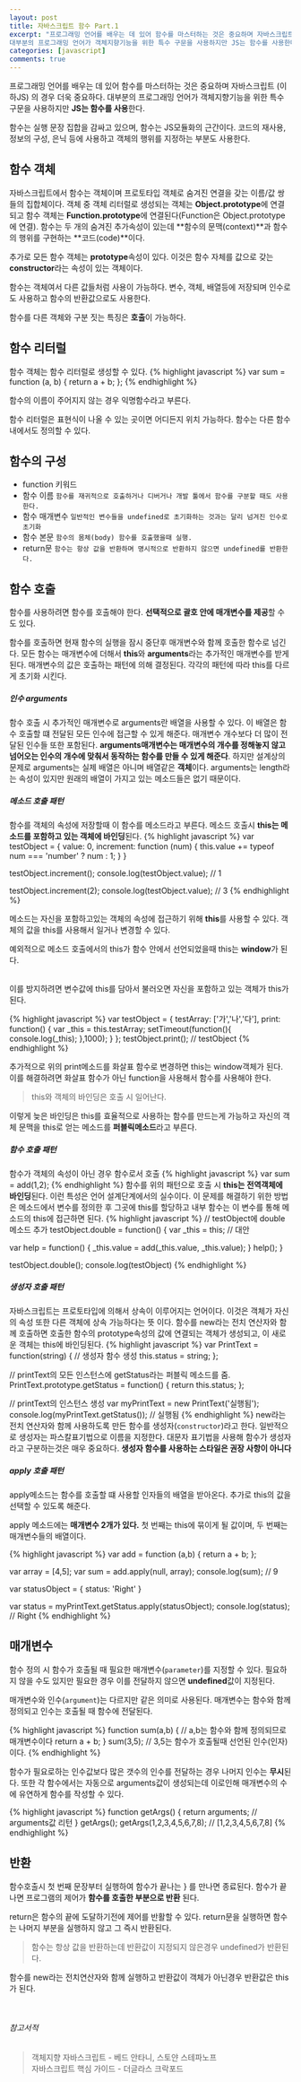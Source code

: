 ```yaml
---
layout: post
title: 자바스크립트 함수 Part.1
excerpt: "프로그래밍 언어를 배우는 데 있어 함수를 마스터하는 것은 중요하며 자바스크립트 (이하JS) 의 경우 더욱 중요하다.
대부분의 프로그래밍 언어가 객체지향기능을 위한 특수 구문을 사용하지만 JS는 함수를 사용한다."
categories: [javascript]
comments: true
---
```


프로그래밍 언어를 배우는 데 있어 함수를 마스터하는 것은 중요하며 자바스크립트 (이하JS) 의 경우 더욱 중요하다.
대부분의 프로그래밍 언어가 객체지향기능을 위한 특수 구문을 사용하지만 **JS는 함수를 사용**한다.

함수는 실행 문장 집합을 감싸고 있으며, 함수는 JS모듈화의 근간이다. 코드의 재사용, 정보의 구성, 은닉 등에 사용하고 객체의 행위를 지정하는 부분도 사용한다. 

## 함수 객체
자바스크립트에서 함수는 객체이며 프로토타입 객체로 숨겨진 연결을 갖는 이름/값 쌍들의 집합체이다. 객체 중 객체 리터럴로 생성되는 객체는 **Object.prototype**에 연결되고 함수 객체는 **Function.prototype**에 연결된다(Function은 Object.prototype에 연결).
함수는 두 개의 숨겨진 추가속성이 있는데 **함수의 문맥(context)**과 함수의 행위를 구현하는 **코드(code)**이다.

추가로 모든 함수 객체는 **prototype**속성이 있다. 이것은 함수 자체를 값으로 갖는 **constructor**라는 속성이 있는 객체이다.

함수는 객체여서 다른 값들처럼 사용이 가능하다. 변수, 객체, 배열등에 저장되며 인수로도 사용하고 함수의 반환값으로도 사용한다. 

함수를 다른 객체와 구분 짓는 특징은 **호출**이 가능하다.

## 함수 리터럴
함수 객체는 함수 리터럴로 생성할 수 있다.
{% highlight javascript %}
var sum = function (a, b) {
  return a + b;
};
{% endhighlight %}

함수의 이름이 주어지지 않는 경우 익명함수라고 부른다.

함수 리터럴은 표현식이 나올 수 있는 곳이면 어디든지 위치 가능하다. 함수는 다른 함수 내에서도 정의할 수 있다.

## 함수의 구성
  * function 키워드
  * 함수 이름 `함수를 재귀적으로 호출하거나 디버거나 개발 툴에서 함수를 구분할 때도 사용한다.`
  * 함수 매개변수 `일반적인 변수들을 undefined로 초기화하는 것과는 달리 넘겨진 인수로 초기화`
  * 함수 본문 `함수의 몸체(body) 함수를 호출했을때 실행.`
  * return문 `함수는 항상 값을 반환하며 명시적으로 반환하지 않으면 undefined를 반환한다.`

## 함수 호출
함수를 사용하려면 함수를 호출해야 한다. **선택적으로 괄호 안에 매개변수를 제공**할 수도 있다.

함수를 호출하면 현재 함수의 실행을 잠시 중단후 매개변수와 함께 호출한 함수로 넘긴다. 모든 함수는 매개변수에 더해서 **this**와 **arguments**라는 추가적인 매개변수를 받게 된다. 매개변수의 값은 호출하는 패턴에 의해 결정된다. 각각의 패턴에 따라 this를 다르게 초기화 시킨다.

##### 인수 arguments
함수 호출 시 추가적인 매개변수로 arguments란 배열을 사용할 수 있다. 
이 배열은 함수 호출할 떄 전달된 모든 인수에 접근할 수 있게 해준다. 매개변수 개수보다 더 많이 전달된 인수들 또한 포함된다. 
**arguments매개변수는 매개변수의 개수를 정해놓지 않고 넘어오는 인수의 개수에 맞춰서 동작하는 함수를 만들 수 있게 해준다**.
하지만 설계상의 문제로 arguments는 실제 배열은 아니며 배열같은 **객체**이다. arguments는 length라는 속성이 있지만 원래의 배열이 가지고 있는 메소드들은 없기 때문이다. 

##### 메소드 호출 패턴
함수를 객체의 속성에 저장할때 이 함수를 메소드라고 부른다. 메소드 호출시 **this는 메소드를 포함하고 있는 객체에 바인딩**된다.
{% highlight javascript %}
var testObject = {
  value: 0,
  increment: function (num) {
    this.value += typeof num === 'number' ? num : 1;
  }
}

testObject.increment();
console.log(testObject.value); // 1

testObject.increment(2);
console.log(testObject.value); // 3
{% endhighlight %}

메소드는 자신을 포함하고있는 객체의 속성에 접근하기 위해 **this**를 사용할 수 있다. 객체의 값을 this를 사용해서 일거나 변경할 수 있다. 

예외적으로 메소드 호출에서의 this가 함수 안에서 선언되었을때 this는 **window**가 된다.

<br> 이를 방지하려면 변수값에 this를 담아서 불러오면 자신을 포함하고 있는 객체가 this가 된다.

{% highlight javascript %}
var testObject = {
  testArray: ['가','나','다'],
  print: function() {
      var _this = this.testArray;
      setTimeout(function(){
          console.log(_this); 
      },1000);
  }
};
testObject.print(); // testObject
{% endhighlight %}

추가적으로 위의 print메소드를 화살표 함수로 변경하면 this는 window객체가 된다. 이를 해결하려면 화살표 함수가 아닌 function을 사용해서 함수를 사용해야 한다.

> this와 객체의 바인딩은 호출 시 일어난다.

이렇게 늦은 바인딩은 this를 효율적으로 사용하는 함수를 만드는게 가능하고 자신의 객체 문맥을 this로 얻는 메소드를 **퍼블릭메소드**라고 부른다.

##### 함수 호출 패턴
함수가 객체의 속성이 아닌 경우 함수로서 호출
{% highlight javascript %}
var sum = add(1,2);
{% endhighlight %}
함수를 위의 패턴으로 호출 시 **this는 전역객체에 바인딩**된다. 이런 특성은 언어 설계단계에서의 실수이다. 이 문제를 해결하기 위한 방법은 메소드에서 변수를 정의한 후 그곳에 this를 할당하고 내부 함수는 이 변수를 통해 메소드의 this에 접근하면 된다. 
{% highlight javascript %}
// testObject에 double메소드 추가
testObject.double = function() {
  var _this = this; // 대안

  var help = function() {
    _this.value = add(_this.value, _this.value);
  }
  help();
}

testObject.double();
console.log(testObject)
{% endhighlight %}

##### 생성자 호출 패턴 
자바스크립트는 프로토타입에 의해서 상속이 이루어지는 언어이다. 이것은 객체가 자신의 속성 또한 다른 객체에 상속 가능하다는 뜻 이다. 
함수를 new라는 전치 연산자와 함께 호출하면 호출한 함수의 prototype속성의 값에 연결되는 객체가 생성되고, 이 새로운 객체는 this에 바인딩된다.
{% highlight javascript %}
var PrintText = function(string) { // 생성자 함수 생성
  this.status = string;
};

// printText의 모든 인스턴스에 getStatus라는 퍼블릭 메소드를 줌.
PrintText.prototype.getStatus = function() {
  return this.status;
};

// printText의 인스턴스 생성 
var myPrintText = new PrintText('실행됨');
console.log(myPrintText.getStatus()); // 실행됨
{% endhighlight %}
new라는 전치 연산자와 함께 사용하도록 만든 함수를 생성자(`constructor`)라고 한다. 일반적으로 생성자는 파스칼표기법으로 이름을 지정한다. 대문자 표기법을 사용해 함수가 생성자라고 구분하는것은 매우 중요하다.
**생성자 함수를 사용하는 스타일은 권장 사항이 아니다**

##### apply 호출 패턴
apply메소드는 함수를 호출할 떄 사용할 인자들의 배열을 받아온다. 추가로 this의 값을 선택할 수 있도록 해준다. 

apply 메소드에는 **매개변수 2개가 있다.** 첫 번째는 this에 묶이게 될 값이며, 두 번째는 매개변수들의 배열이다.

{% highlight javascript %}
var add = function (a,b) {
  return a + b;
};

var array = [4,5];
var sum = add.apply(null, array);
console.log(sum); // 9

var statusObject = {
  status: 'Right'
}

var status = myPrintText.getStatus.apply(statusObject);
console.log(status); // Right
{% endhighlight %}

## 매개변수
함수 정의 시 함수가 호출될 때 필요한 매개변수(`parameter`)를 지정할 수 있다. 필요하지 않을 수도 있지만 필요한 경우 이를 전달하지 않으면 **undefined**값이 지정된다.

매개변수와 인수(`argument`)는 다르지만 같은 의미로 사용된다. 매개변수는 함수와 함께 정의되고 인수는 호출될 때 함수에 전달된다.

{% highlight javascript %}
function sum(a,b) { // a,b는 함수와 함께 정의되므로 매개변수이다
  return a + b;
}
sum(3,5); // 3,5는 함수가 호출될때 선언된 인수(인자)이다.
{% endhighlight %}

함수가 필요로하는 인수값보다 많은 갯수의 인수를 전달하는 경우 나머지 인수는 **무시**된다. 또한 각 함수에서는 자동으로 arguments값이 생성되는데 이로인해 매개변수의 수에 유연하게 함수를 작성할 수 있다.

{% highlight javascript %}
function getArgs() {
  return arguments; // arguments값 리턴
}
getArgs();
getArgs(1,2,3,4,5,6,7,8); // [1,2,3,4,5,6,7,8]
{% endhighlight %}

## 반환
함수호출시 첫 번째 문장부터 실행하여 함수가 끝나는 } 를 만나면 종료된다. 함수가 끝나면 프로그램의 제어가 **함수를 호출한 부분으로 반환** 된다.

return은 함수의 끝에 도달하기전에 제어를 반활할 수 있다. return문을 실행하면 함수는 나머지 부분을 실행하지 않고 그 즉시 반환된다.

> 함수는 항상 값을 반환하는데 반환값이 지정되지 않은경우 undefined가 반환된다.

함수를 new라는 전치연산자와 함께 실행하고 반환값이 객체가 아닌경우 반환값은 this가 된다.

<br>

###### 참고서적
> 객체지향 자바스크립트 - 베드 안타니, 스토얀 스테파노프<br>자바스크립트 핵심 가이드 - 더글라스 크락포드